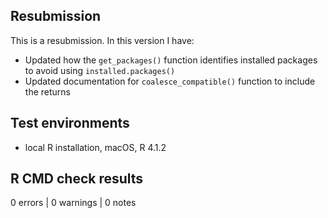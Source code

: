 ## Resubmission

This is a resubmission. In this version I have:

* Updated how the `get_packages()` function identifies installed packages to avoid using `installed.packages()`
* Updated documentation for `coalesce_compatible()` function to include the returns

## Test environments
* local R installation, macOS, R 4.1.2

## R CMD check results

0 errors | 0 warnings | 0 notes
